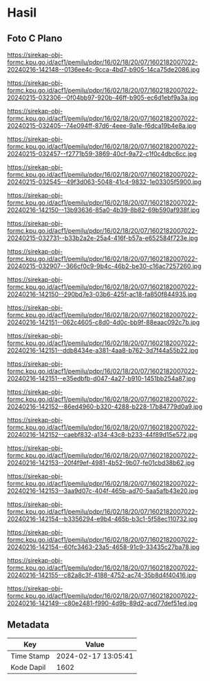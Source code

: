 # Hasil

## Foto C Plano

https://sirekap-obj-formc.kpu.go.id/acf1/pemilu/pdpr/16/02/18/20/07/1602182007022-20240216-142148--0136ee4c-9cca-4bd7-b905-14ca75de2086.jpg

https://sirekap-obj-formc.kpu.go.id/acf1/pemilu/pdpr/16/02/18/20/07/1602182007022-20240215-032306--0f04bb97-920b-46ff-b905-ec6d1ebf9a3a.jpg

https://sirekap-obj-formc.kpu.go.id/acf1/pemilu/pdpr/16/02/18/20/07/1602182007022-20240215-032405--74e094ff-87d6-4eee-9a1e-f6dca19b4e8a.jpg

https://sirekap-obj-formc.kpu.go.id/acf1/pemilu/pdpr/16/02/18/20/07/1602182007022-20240215-032457--f2771b59-3869-40cf-9a72-c1f0c4dbc6cc.jpg

https://sirekap-obj-formc.kpu.go.id/acf1/pemilu/pdpr/16/02/18/20/07/1602182007022-20240215-032545--49f3d063-5048-41c4-9832-1e03305f5900.jpg

https://sirekap-obj-formc.kpu.go.id/acf1/pemilu/pdpr/16/02/18/20/07/1602182007022-20240216-142150--13b93636-85a0-4b39-8b82-69b590af938f.jpg

https://sirekap-obj-formc.kpu.go.id/acf1/pemilu/pdpr/16/02/18/20/07/1602182007022-20240215-032731--b33b2a2e-25a4-416f-b57a-e652584f723e.jpg

https://sirekap-obj-formc.kpu.go.id/acf1/pemilu/pdpr/16/02/18/20/07/1602182007022-20240215-032907--366cf0c9-9b4c-46b2-be30-c16ac7257260.jpg

https://sirekap-obj-formc.kpu.go.id/acf1/pemilu/pdpr/16/02/18/20/07/1602182007022-20240216-142150--290bd7e3-03b6-425f-ac18-fa850f844935.jpg

https://sirekap-obj-formc.kpu.go.id/acf1/pemilu/pdpr/16/02/18/20/07/1602182007022-20240216-142151--062c4605-c8d0-4d0c-bb9f-88eaac092c7b.jpg

https://sirekap-obj-formc.kpu.go.id/acf1/pemilu/pdpr/16/02/18/20/07/1602182007022-20240216-142151--ddb8434e-a381-4aa8-b762-3d7f44a55b22.jpg

https://sirekap-obj-formc.kpu.go.id/acf1/pemilu/pdpr/16/02/18/20/07/1602182007022-20240216-142151--e35edbfb-d047-4a27-b910-1451bb254a87.jpg

https://sirekap-obj-formc.kpu.go.id/acf1/pemilu/pdpr/16/02/18/20/07/1602182007022-20240216-142152--86ed4960-b320-4288-b228-17b84779d0a9.jpg

https://sirekap-obj-formc.kpu.go.id/acf1/pemilu/pdpr/16/02/18/20/07/1602182007022-20240216-142152--caebf832-a134-43c8-b233-44f89d15e572.jpg

https://sirekap-obj-formc.kpu.go.id/acf1/pemilu/pdpr/16/02/18/20/07/1602182007022-20240216-142153--20f4f9ef-4981-4b52-9b07-fe01cbd38b62.jpg

https://sirekap-obj-formc.kpu.go.id/acf1/pemilu/pdpr/16/02/18/20/07/1602182007022-20240216-142153--3aa9d07c-404f-465b-ad70-5aa5afb43e20.jpg

https://sirekap-obj-formc.kpu.go.id/acf1/pemilu/pdpr/16/02/18/20/07/1602182007022-20240216-142154--b3356294-e9b4-465b-b3c1-5f58ec110732.jpg

https://sirekap-obj-formc.kpu.go.id/acf1/pemilu/pdpr/16/02/18/20/07/1602182007022-20240216-142154--60fc3463-23a5-4658-91c9-33435c27ba78.jpg

https://sirekap-obj-formc.kpu.go.id/acf1/pemilu/pdpr/16/02/18/20/07/1602182007022-20240216-142155--c82a8c3f-4188-4752-ac74-35b8d4f40416.jpg

https://sirekap-obj-formc.kpu.go.id/acf1/pemilu/pdpr/16/02/18/20/07/1602182007022-20240216-142149--c80e2481-f990-4d9b-89d2-acd77def51ed.jpg


## Metadata

| Key        | Value               |
| ---------- | ------------------- |
| Time Stamp | 2024-02-17 13:05:41 |
| Kode Dapil | 1602                |



